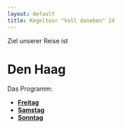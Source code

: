 ```yaml
---
layout: default
title: Kegeltour "Voll daneben" 24
---
```


Ziel unserer Reise ist 
# Den Haag

Das Programm:

- **[Freitag](freitag)**
- **[Samstag](samstag)**
- **[Sonntag](sonntag)**
